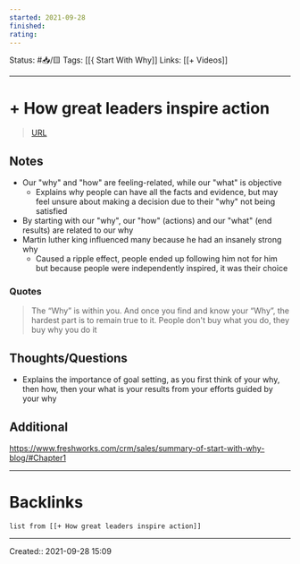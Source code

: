 ```yaml
---
started: 2021-09-28 
finished:
rating:
---
```

Status: #📥/🟨 
Tags: [[{ Start With Why]]
Links: [[+ Videos]]
___
# + How great leaders inspire action
> [URL](https://www.ted.com/talks/simon_sinek_how_great_leaders_inspire_action#t-426302)

## Notes
- Our "why" and "how" are feeling-related, while our "what" is objective
	- Explains why people can have all the facts and evidence, but may feel unsure about making a decision due to their "why" not being satisfied
- By starting with our "why", our "how" (actions) and our "what" (end results) are related to our why
- Martin luther king influenced many because he had an insanely strong why
	- Caused a ripple effect, people ended up following him not for him but because people were independently inspired, it was their choice
### Quotes
> The “Why” is within you. And once you find and know your “Why”, the hardest part is to remain true to it.
> People don't buy what you do, they buy why you do it
## Thoughts/Questions
- Explains the importance of goal setting, as you first think of your why, then how, then your what is your results from your efforts guided by your why
## Additional
https://www.freshworks.com/crm/sales/summary-of-start-with-why-blog/#Chapter1
___
# Backlinks
```dataview
list from [[+ How great leaders inspire action]]
```
___
Created:: 2021-09-28 15:09


